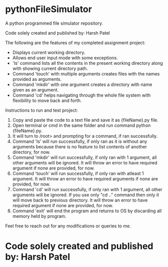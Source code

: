 # pythonFileSimulator
A python programmed file simulator repository. 

Code solely created and published by: Harsh Patel

The following are the features of my completed assignment project:
- Displays current working directory.
- Allows end user input mode with some exceptions.
- 'ls' command lists all the contents in the present working directory along with showing current directory path.
- Command 'touch' with multiple arguments creates files with the names provided as arguments.
- Command 'mkdir' with one argument creates a directory with name given as an argument.
- Command 'cd' helps navigating through the whole file system with flexibility to move back and forth.

Instructions to run and test project:
1. Copy and paste the code to a text file and save it as {fileName}.py file.
2. Open terminal or cmd in the same folder and run command python {fileName}.py.
3. It will turn to /root> and prompting for a command, if ran successfully.
4. Command 'ls' will run successfully, if only ran as it is without any arguments because there is no feature to list contents of another directory, for now.
5. Command 'mkdir' will run successfully, if only ran with 1 argument, all other arguments will be ignored. It will throw an error to have required argument if none are provided, for now.
6. Command 'touch' will run successfully, if only ran with atleast 1 argument. It will throw an error to have required arguments if none are provided, for now.
7. Command 'cd' will run successfully, if only ran with 1 argument, all other arguments will be ignored. If you use only "cd .." command then only it will move back to previous directory. It will throw an error to have required argument if none are provided, for now.
8. Command 'exit' will end the program and returns to OS by discarding all memory held by program.


Feel free to reach out for any modifications or queries to me.

# Code solely created and published by: Harsh Patel
